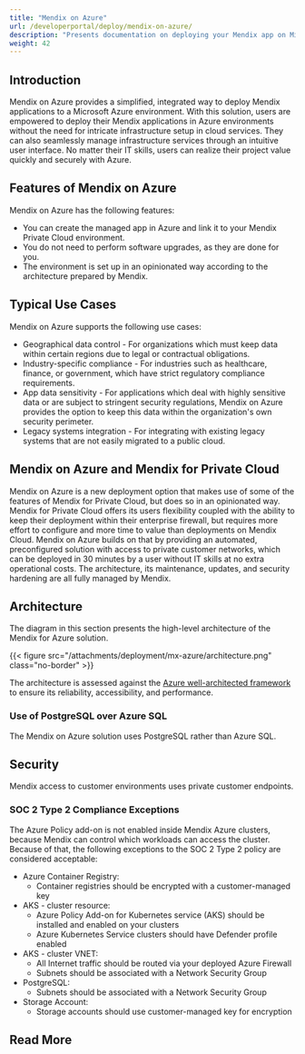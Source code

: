 ```yaml
---
title: "Mendix on Azure"
url: /developerportal/deploy/mendix-on-azure/
description: "Presents documentation on deploying your Mendix app on Microsoft Azure."
weight: 42
---
```


## Introduction

Mendix on Azure provides a simplified, integrated way to deploy Mendix applications to a Microsoft Azure environment. With this solution, users are empowered to deploy their Mendix applications in Azure environments without the need for intricate infrastructure setup in cloud services. They can also seamlessly manage infrastructure services through an intuitive user interface. No matter their IT skills, users can realize their project value quickly and securely with Azure.

## Features of Mendix on Azure

Mendix on Azure has the following features:

* You can create the managed app in Azure and link it to your Mendix Private Cloud environment.
* You do not need to perform software upgrades, as they are done for you.
* The environment is set up in an opinionated way according to the architecture prepared by Mendix.

## Typical Use Cases

Mendix on Azure supports the following use cases:

* Geographical data control - For organizations which must keep data within certain regions due to legal or contractual obligations.
* Industry-specific compliance - For industries such as healthcare, finance, or government, which have strict regulatory compliance requirements.
* App data sensitivity - For applications which deal with highly sensitive data or are subject to stringent security regulations, Mendix on Azure provides the option to keep this data within the organization's own security perimeter.
* Legacy systems integration - For integrating with existing legacy systems that are not easily migrated to a public cloud.

## Mendix on Azure and Mendix for Private Cloud

Mendix on Azure is a new deployment option that makes use of some of the features of Mendix for Private Cloud, but does so in an opinionated way. Mendix for Private Cloud offers its users flexibility coupled with the ability to keep their deployment within their enterprise firewall, but requires more effort to configure and more time to value than deployments on Mendix Cloud. Mendix on Azure builds on that by providing an automated, preconfigured solution with access to private customer networks, which can be deployed in 30 minutes by a user without IT skills at no extra operational costs. The architecture, its maintenance, updates, and security hardening are all fully managed by Mendix.

## Architecture

The diagram in this section presents the high-level architecture of the Mendix for Azure solution.

{{< figure src="/attachments/deployment/mx-azure/architecture.png" class="no-border" >}}

The architecture is assessed against the [Azure well-architected framework](https://learn.microsoft.com/en-us/azure/well-architected/) to ensure its reliability, accessibility, and performance.

### Use of PostgreSQL over Azure SQL

The Mendix on Azure solution uses PostgreSQL rather than Azure SQL.

## Security

Mendix access to customer environments uses private customer endpoints.

### SOC 2 Type 2 Compliance Exceptions

The Azure Policy add-on is not enabled inside Mendix Azure clusters, because Mendix can control which workloads can access the cluster. Because of that, the following exceptions to the SOC 2 Type 2 policy are considered acceptable:

* Azure Container Registry:
    * Container registries should be encrypted with a customer-managed key
* AKS - cluster resource:
    * Azure Policy Add-on for Kubernetes service (AKS) should be installed and enabled on your clusters
    * Azure Kubernetes Service clusters should have Defender profile enabled
* AKS - cluster VNET:
    * All Internet traffic should be routed via your deployed Azure Firewall
    * Subnets should be associated with a Network Security Group
* PostgreSQL:
    * Subnets should be associated with a Network Security Group
* Storage Account:
    * Storage accounts should use customer-managed key for encryption

## Read More
